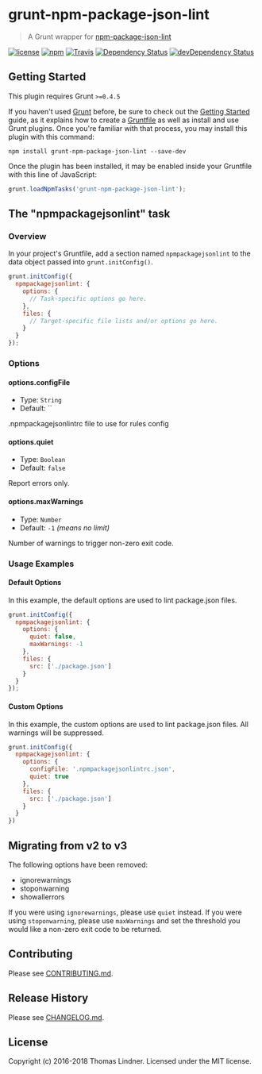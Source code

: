 # grunt-npm-package-json-lint

> A Grunt wrapper for [npm-package-json-lint](https://github.com/tclindner/npm-package-json-lint)

[![license](https://img.shields.io/github/license/tclindner/grunt-npm-package-json-lint.svg?maxAge=2592000&style=flat-square)](https://github.com/tclindner/grunt-npm-package-json-lint/blob/master/LICENSE)
[![npm](https://img.shields.io/npm/v/grunt-npm-package-json-lint.svg?maxAge=2592000?style=flat-square)](https://www.npmjs.com/package/grunt-npm-package-json-lint)
[![Travis](https://img.shields.io/travis/tclindner/grunt-npm-package-json-lint.svg?maxAge=2592000?style=flat-square)](https://travis-ci.org/tclindner/grunt-npm-package-json-lint)
[![Dependency Status](https://david-dm.org/tclindner/grunt-npm-package-json-lint.svg?style=flat-square)](https://david-dm.org/tclindner/grunt-npm-package-json-lint)
[![devDependency Status](https://david-dm.org/tclindner/grunt-npm-package-json-lint/dev-status.svg?style=flat-square)](https://david-dm.org/tclindner/grunt-npm-package-json-lint#info=devDependencies)

## Getting Started

This plugin requires Grunt `>=0.4.5`

If you haven't used [Grunt](http://gruntjs.com/) before, be sure to check out the [Getting Started](http://gruntjs.com/getting-started) guide, as it explains how to create a [Gruntfile](http://gruntjs.com/sample-gruntfile) as well as install and use Grunt plugins. Once you're familiar with that process, you may install this plugin with this command:

```shell
npm install grunt-npm-package-json-lint --save-dev
```

Once the plugin has been installed, it may be enabled inside your Gruntfile with this line of JavaScript:

```js
grunt.loadNpmTasks('grunt-npm-package-json-lint');
```

## The "npmpackagejsonlint" task

### Overview

In your project's Gruntfile, add a section named `npmpackagejsonlint` to the data object passed into `grunt.initConfig()`.

```js
grunt.initConfig({
  npmpackagejsonlint: {
    options: {
      // Task-specific options go here.
    },
    files: {
      // Target-specific file lists and/or options go here.
    }
  }
});
```

### Options

#### options.configFile

* Type: `String`
* Default: ``

.npmpackagejsonlintrc file to use for rules config

#### options.quiet

* Type: `Boolean`
* Default: `false`

Report errors only.

#### options.maxWarnings

* Type: `Number`
* Default: `-1` *(means no limit)*

Number of warnings to trigger non-zero exit code.

### Usage Examples

#### Default Options

In this example, the default options are used to lint package.json files.

```js
grunt.initConfig({
  npmpackagejsonlint: {
    options: {
      quiet: false,
      maxWarnings: -1
    },
    files: {
      src: ['./package.json']
    }
  }
});
```

#### Custom Options

In this example, the custom options are used to lint package.json files. All warnings will be suppressed.

```js
grunt.initConfig({
  npmpackagejsonlint: {
    options: {
      configFile: '.npmpackagejsonlintrc.json',
      quiet: true
    },
    files: {
      src: ['./package.json']
    }
  }
})
```

## Migrating from v2 to v3

The following options have been removed:

* ignorewarnings
* stoponwarning
* showallerrors

If you were using `ignorewarnings`, please use `quiet` instead. If you were using `stoponwarning`, please use `maxWarnings` and set the threshold you would like a non-zero exit code to be returned.

## Contributing

Please see [CONTRIBUTING.md](CONTRIBUTING.md).

## Release History

Please see [CHANGELOG.md](CHANGELOG.md).

## License

Copyright (c) 2016-2018 Thomas Lindner. Licensed under the MIT license.
